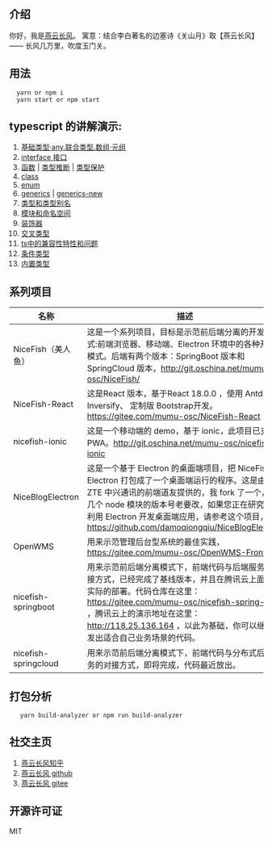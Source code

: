 ## 介绍

你好，我是[燕云长风](https://yanyunchangfeng.github.io)。
寓意：结合李白著名的边塞诗《关山月》取【燕云长风】—— 长风几万里，吹度玉门关。

## 用法

```
  yarn or npm i
  yarn start or npm start
```

## typescript 的讲解演示:

1.  [基础类型·any.联合类型.数组·元组](src/app/lesson1/basic-types.ts)
2.  [interface 接口](src/app/lesson2/interface.ts)
3.  [函数](src/app/lesson3/function.ts) | [类型推断](src/app/lesson3/type-assert.ts)   | [类型保护](src/app/lesson3/type-protect.ts)  
4.  [class](src/app/lesson4/class.ts)
5.  [enum](src/app/lesson5/enums.ts)
6.  [generics](src/app/lesson6/generics.ts) | [generics-new](src/app/lesson6/generics-new.ts)
7.  [类型和类型别名](src/app/lesson7/more.ts)
8.  [模块和命名空间](src/app/lesson10/index.ts)
9.  [装饰器](src/app/lesson12/index.ts)
10.  [交叉类型](src/app/lesson13/index.ts)
11.  [ts中的兼容性特性和问题](src/app/lesson14/index.ts)
12.  [条件类型](src/app/lesson15/index.ts)
12.  [内置类型](src/app/lesson16/index.ts)

## 系列项目

|  名称   | 描述  |
|  ----  | ----  |
| NiceFish（美人鱼）  | 这是一个系列项目，目标是示范前后端分离的开发模式:前端浏览器、移动端、Electron 环境中的各种开发模式。后端有两个版本：SpringBoot 版本和 SpringCloud 版本，http://git.oschina.net/mumu-osc/NiceFish/ |
| NiceFish-React  |  这是React 版本，基于React 18.0.0 ，使用 Antd、Inversify、 定制版 Bootstrap开发。  https://gitee.com/mumu-osc/NiceFish-React|
| nicefish-ionic  | 这是一个移动端的 demo，基于 ionic，此项目已支持 PWA。http://git.oschina.net/mumu-osc/nicefish-ionic |
| NiceBlogElectron  | 这是一个基于 Electron 的桌面端项目，把 NiceFish 用 Electron 打包成了一个桌面端运行的程序。这是由 ZTE 中兴通讯的前端道友提供的，我 fork 了一个，有几个 node 模块的版本号老要改，如果您正在研究如何利用 Electron 开发桌面端应用，请参考这个项目，https://github.com/damoqiongqiu/NiceBlogElectron|
| OpenWMS  | 用来示范管理后台型系统的最佳实践，https://gitee.com/mumu-osc/OpenWMS-Frontend|
| nicefish-springboot  | 用来示范前后端分离模式下，前端代码与后端服务的对接方式，已经完成了基线版本，并且在腾讯云上面做了实际的部署。代码仓库在这里： https://gitee.com/mumu-osc/nicefish-spring-boot ，腾讯云上的演示地址在这里： http://118.25.136.164 ，以此为基础，你可以继续开发出适合自己业务场景的代码。|
| nicefish-springcloud  | 用来示范前后端分离模式下，前端代码与分布式后端服务的对接方式，即将完成，代码最近放出。|                                                            

## 打包分析

```
   yarn build-analyzer or npm run build-analyzer  
```    

## 社交主页

1. [燕云长风知乎](https://zhihu.com/people/hbxyxuxiaodong)
3. [燕云长风 github](https://github.com/yanyunchangfeng)
4. [燕云长风 gitee](https://gitee.com/yanyunchangfeng)

## 开源许可证

MIT

